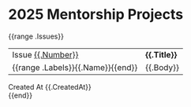 # 2025 Mentorship Projects

{{range .Issues}}
<div>
    <table>
        <tr>
            <td>
                Issue <a href="{{.HTMLURL}}" class=".btn">{{.Number}}</a>
            </td>
            <td>
                <b>
                    {{.Title}}
                </b>
            </td>
        </tr>
        <tr>
            <td>
                {{range .Labels}}<span class="chip">{{.Name}}</span>{{end}}
            </td>
            <td>
                {{.Body}}
            </td>
        </tr>
    </table>
    <div class="right-align">
        Created At {{.CreatedAt}}
    </div>
</div>
{{end}}
